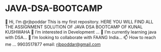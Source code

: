 # JAVA-DSA-BOOTCAMP
👋 Hi, I’m @rjbpoddar
This is my first repository.
HERE YOU WILL FIND ALL THE ASSIGNMENT SOLUTION OF JAVA DSA BOOTCAMP OF KUNAL KUSHWAHA
👀 I’m interested in Development ...
🌱 I’m currently learning java with DSA...
💞️ I’m looking to collaborate with FAANG India...
📫 How to reach me ...
9903517877
email: rjbpoddar@gmail.com
